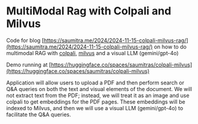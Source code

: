 MultiModal Rag with Colpali and Milvus
===

Code for blog [https://saumitra.me/2024/2024-11-15-colpali-milvus-rag/](https://saumitra.me/2024/2024-11-15-colpali-milvus-rag/) on how to do multimodal RAG with [colpali](https://arxiv.org/abs/2407.01449), [milvus](https://milvus.io/) and a visual LLM (gemini/gpt-4o)

Demo running at [https://huggingface.co/spaces/saumitras/colpali-milvus](https://huggingface.co/spaces/saumitras/colpali-milvus)

Application will allow users to upload a PDF and then perform search or Q&A queries on both the text and visual elements of the document. We will not extract text from the PDF; instead, we will treat it as an image and use colpali to get embeddings for the PDF pages. These embeddings will be indexed to Milvus, and then we will use a visual LLM (gemini/gpt-4o) to facilitate the Q&A queries.
